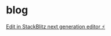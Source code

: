 # blog

[Edit in StackBlitz next generation editor ⚡️](https://stackblitz.com/~/github.com/arunachalam077/blog)